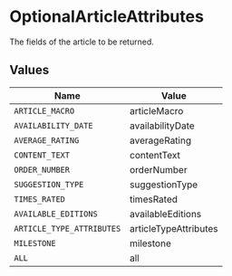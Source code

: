 # OptionalArticleAttributes

The fields of the article to be returned.


## Values

| Name                      | Value                     |
| ------------------------- | ------------------------- |
| `ARTICLE_MACRO`           | articleMacro              |
| `AVAILABILITY_DATE`       | availabilityDate          |
| `AVERAGE_RATING`          | averageRating             |
| `CONTENT_TEXT`            | contentText               |
| `ORDER_NUMBER`            | orderNumber               |
| `SUGGESTION_TYPE`         | suggestionType            |
| `TIMES_RATED`             | timesRated                |
| `AVAILABLE_EDITIONS`      | availableEditions         |
| `ARTICLE_TYPE_ATTRIBUTES` | articleTypeAttributes     |
| `MILESTONE`               | milestone                 |
| `ALL`                     | all                       |